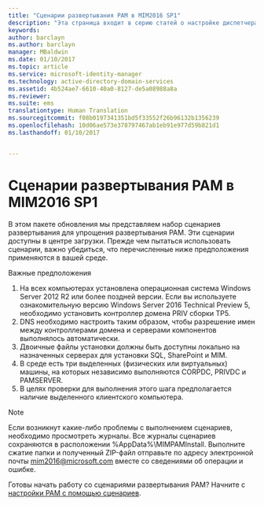 ```yaml
---
title: "Сценарии развертывания PAM в MIM2016 SP1"
description: "Эта страница входит в серию статей о настройке диспетчера привилегированных удостоверений с помощью скриптов. Она включает список допущений относительно среды."
keywords: 
author: barclayn
ms.author: barclayn
manager: MBaldwin
ms.date: 01/10/2017
ms.topic: article
ms.service: microsoft-identity-manager
ms.technology: active-directory-domain-services
ms.assetid: 4b524ae7-6610-40a0-8127-de5a08988a8a
ms.reviewer: 
ms.suite: ems
translationtype: Human Translation
ms.sourcegitcommit: f08b0197341351bd5f33552f26b96132b1356239
ms.openlocfilehash: 10d06ae573e378797467ab1eb91e977d59b821d1
ms.lasthandoff: 01/10/2017


---
```


# <a name="mim2016-sp1-pam-deployment-scripts"></a>Сценарии развертывания PAM в MIM2016 SP1

В этом пакете обновления мы представляем набор сценариев развертывания для упрощения развертывания PAM. Эти сценарии доступны в центре загрузки. Прежде чем пытаться использовать сценарии, важно убедиться, что перечисленные ниже предположения применяются в вашей среде.

Важные предположения
1. На всех компьютерах установлена операционная система Windows Server 2012 R2 или более поздней версии. Если вы используете ознакомительную версию Windows Server 2016 Technical Preview 5, необходимо установить контроллер домена PRIV сборки TP5.
2. DNS необходимо настроить таким образом, чтобы разрешение имен между контроллерами домена и серверами компонентов выполнялось автоматически.
3. Двоичные файлы установки должны быть доступны локально на назначенных серверах для установки SQL, SharePoint и MIM.
4. В среде есть три выделенных (физических или виртуальных) машины, на которых независимо выполняются CORPDC, PRIVDC и PAMSERVER.
5. В целях проверки для выполнения этого шага предполагается наличие выделенного клиентского компьютера.

>[!NOTE]
>Если возникнут какие-либо проблемы с выполнением сценариев, необходимо просмотреть журналы. Все журналы сценариев сохраняются в расположении %AppData%\MIMPAMInstall. Выполните сжатие папки и полученный ZIP-файл отправьте по адресу электронной почты mim2016@microsoft.com вместе со сведениями об операции и ошибке.

Готовы начать работу со сценариями развертывания PAM? Начните с [настройки PAM с помощью сценариев](/microsoft-identity-manager/pam/sp1-pam-configure-using-scripts).

